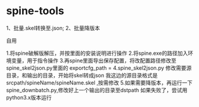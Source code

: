 # spine-tools
1、批量.skel转换至.json; 2、批量降版本

自用

1.将spine破解版解压，并按里面的安装说明进行操作
2.将spine.exe的路径加入环境变量，用于指令操作
3.再spine里面导出保存配置，将改配置路径修改至spine_skel2json.py里面的 exportcfg_path =
4.spine_skel2json.py 修改需要源目录，和输出的目录，开始将skel转成json
    我这边的源目录格式是  srcpath/spineName/spineName.skel ,按需修改
5.如果需要降版本，再运行一下spine_downbatch.py,修改好上一个输出的目录至dstpath
如果失败了，尝试用python3.x版本运行
